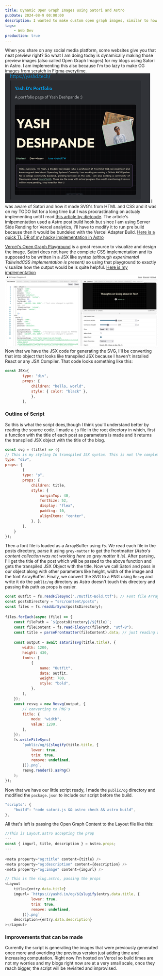 ```yaml
---
title: Dynamic Open Graph Images using Satori and Astro
pubDate: 2024-08-9 00:00:00
description: I wanted to make custom open graph images, similar to how you get on medium so that it looks nicer when I share it on social media..
tags:
    - Web Dev
production: true
---
```


When you share on any social media platform, some websites give you that neat preview right? So what I am doing today is dynamically making those preview images (also called Open Graph Images) for my blogs using Satori in Astro. I am implementing this also because I'm too lazy to make OG images from scratch in Figma everytime.
![Open Grapgh Example in .](../../assets/OG-Preview-Discord.png)
I was aware of Satori and how it made SVG's from HTML and CSS and it was on my TODO list for a long time but I was procrastinating on actualy implementing until I read [this article by dietcode](https://dietcode.io/p/astro-og/). The article's imlpementation used a Astro post build hook but since I am using Server Side Rending for Vercel analytics, I'll have to modify it to run pre build because then it would be bundeled with the Vercel Adapter Build. [ Here is a quick TL;DR of my hacky implementation in Astro](https://github.com/yashd-dev/portfoliov7/blob/main/satori.js)

[Vercel's Open Graph Playground](https://og-playground.vercel.app/) is a great resource to visualize and design the image. Satori does not have the complete CSS implementation and its supposed to be written in a JSX like syntax _(although experimental TailwindCSS implementation is present)_ so using that playground to exactly visualize how the output would be is quite helpful. [Here is my implementation](https://og-playground.vercel.app/?share=tVVtb9o6FP4rlq-u2qlZ8wL0Qm47iZfekqml3JauKuKLE5vELLGjxCGEiv--YxLotE7avgwUR-fFPo-e8xznFQeSMuziS8rXCOWqitnV6-tCIPhFjIeRctGJbVl_nxi1s-RURT_4KM_TmFTgXcZsc_CmMueKS-EucMZioviaLXATWxW54stqKIViQpcI4MWyw1a0hMAj3zIXOU7j067nBtGFZTXeQMYyg_1Z6J86nZ6BnHYbFrv74cRApolmbKPqJBRERISMIiXR--xDXcA_4hkL9sABloyLRBxgkZiHwlMsyd8hrtfd7tNCaCq1-afIJH4OqFRD5m_x6ZPga5jJQtBhw9dfVg_-fk3S4Bh-T1WT-CfYfkPlJSSEXi9wkcWnJ5Qo4nLtMvN1eLZJ4n99krOLtjEdT5x5NXDI85fW_0mvPX30Sm_UDyezF_1wbxwp_6aznT5-lnT8UN7z7pq2aOtWBNvbpFfNq251N-qXty19jnc25P1wOh5E9CYM5yOLz2b6rPnz3bVV3Q_79iR-KWezJ8cbPTlfVoOJrnO3ijyI2xPer-6vwyY-OPjsydew9PggIc-bHHAUvtOJwd7S8ec1cZ56Hp8k8wSwDrtnw1W5DlpzMQ2vrk4-HKfjjZj9DCxw9yLdIL38JGX6poy66cg6Zi15DA6IID_T8hMsz0-tc-dYqk7beoKyjfux19P2brcQWsYm6Bje6DI9ShklJAu5mMnURW0LGd_Naccx3kkXpYRSLkLXtoyfDo8emFkkC4CWIynQjYRsRHxZKMQFyCmI0KWZftrj_B7Hj5V-Vcg4aBfuIlCj3bVBiA5I0u5dABn14GoqLnkSojwLrhY4UirNXdOsSB7RcwVYzL0oc7OMuGLnqzSEnSRWkPuic8A6AvRlRln2QCgvNIx6wI_z3rFSTc_xTmhs6a_g5vmPgwuaKdcsgz41nD_sUx0LoCKzJgRUUKE9uo-UrWuOgKy31i0ENrBMtTpy7L7ifXns2g5cn7gujt1O7x8DU-YXIXaXJM6ZgVkiV3xWpfrDoMq9BQfpXl8nPqPYVVnBdgZWxIeMiMWxLGUWU7z7Bg)
![Open Graph Example in .](../../assets/Vercel-OG-Image-Playground.png)
Now that we have the JSX code for generating the SVG, I'll be converting that into object that looks like transpiled JSX because I haven't installed React or any JSX Compiler. That code looks something like this:

```js
const JSX={
		type: "div",
		props: {
			children: "hello, world",
			style: { color: "black" },
		    },
        },
```

### Outline of Script

So this is what the script does,though I think you'll understand better by reading the source code. I made a `js` file in the root directory in which, first a function with the title of each post as parameters is made and it returns the transpiled JSX object with the title of the blog.

```js
const svg = (title) => ({
// This is my styling In transpiled JSX syntax. This is not the complete thing, complete thing was too big, here is a small smippet of it
type: "div",
props: {
        {
		type: "p",
		props: {
			children: title,
			style: {
				marginTop: 40,
				fontSize: 52,
				display: "flex",
				padding: 10,
				alignItems: "center",
			}, },
        },
    }
});
```

Then a font file is loaded as a ArrayBuffer using `fs`. We read each file in the posts directory, parse it using `grey-matter` to get the frontmatter _(Astro's content collection was not working here so grey matter it is)_. After parsing, I'll get the title of the post which will be passed to the above function and gets the transpiled JSX Object with the title. Now we call Satori and pass in our object along with other parameters like height, width of the image and the font ArrayBuffer. Finaly, we convert the SVG to a PNG using `Resvg` and write it do the `public/og` directory as Astro doesn't touch this directory and passing this path as props is easier.

```js
const outfit = fs.readFileSync("./Outfit-Bold.ttf"); // Font file ArrayBuffer is needed by Satori
const postsDirectory = "src/content/posts";
const files = fs.readdirSync(postsDirectory);

files.forEach(async (file) => {
	const filePath = `${postsDirectory}/${file}`;
	const fileContent = fs.readFileSync(filePath, "utf-8");
	const title = parseFrontmatter(fileContent).data; // just reading and parsing each post to get frontmatter of each to pass on to our above styled div

	const output = await satori(svg(title.title), {
		width: 1200,
		height: 430,
		fonts: [
			{
				name: "Outfit",
				data: outfit,
				weight: 700,
				style: "bold",
			},
		],
	});
	const resvg = new Resvg(output, {
		// converting to PNG's
		fitTo: {
			mode: "width",
			value: 1200,
		},
	});
	fs.writeFileSync(
		`public/og/${slugify(title.title, {
			lower: true,
			trim: true,
			remove: undefined,
		})}.png`,
		resvg.render().asPng()
	);
});
```

Now that we have our little script ready, I made the `public/og` directory and modified the `package.json` to include our script before the build.

```js
"scripts": {
    "build": "node satori.js && astro check && astro build",
},
```

All that's left is passing the Open Graph Content to the Layout file like this:

```js
//This is Layout.astro accepting the prop
---
const { imgurl, title, description } = Astro.props;
---

<meta property="og:title" content={title} />
<meta property="og:description" content={description} />
<meta property="og:image" content={imgurl} />
```

```js
// This is the slug.astro, passing the props
<Layout
	title={entry.data.title}
	imgurl= `https://yashd.in/og/${slugify(entry.data.title, {
			lower: true,
			trim: true,
			remove: undefined,
		})}.png`
	description={entry.data.description}
></Layout>
```

### Improvements that can be made

Currently the script is generating the images that were previously generated once more and overiding the previous version just adding time and increasing computation. Right now I'm hosted on Vercel so build times are not my worries and my blogs right now are at a very small scale, once they reach bigger, the script will be revisited and improvised.
